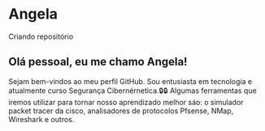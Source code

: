 # Angela
Criando repositório
## Olá pessoal, eu  me chamo Angela!
Sejam bem-vindos ao meu perfil GitHub.
Sou entusiasta em tecnologia e atualmente curso Segurança Cibernérnetica.🔒:lock:
Algumas ferramentas que iremos  utilizar para tornar nosso aprendizado melhor sáo: o simulador packet tracer da cisco, analisadores de protocolos Pfsense, NMap, Wireshark e outros.
